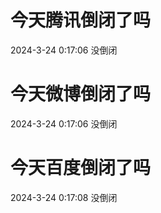 # 今天腾讯倒闭了吗

2024-3-24 0:17:06 没倒闭

# 今天微博倒闭了吗

2024-3-24 0:17:06 没倒闭

# 今天百度倒闭了吗

2024-3-24 0:17:08 没倒闭

